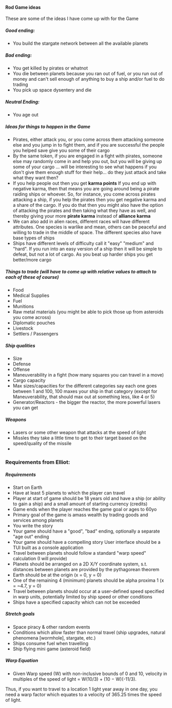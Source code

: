 #### Rod Game ideas

These are some of the ideas I have come up with for the Game

##### Good ending:
- You build the stargate network between all the available planets

##### Bad ending:
- You get killed by pirates or whatnot
- You die between planets because you ran out of fuel, or you run out of money and can't sell enough of anything to buy a ship and/or fuel to do trading
- You pick up space dysentery and die 

##### Neutral Ending:
- You age out

##### Ideas for things to happen in the Game
- Pirates, either attack you, or you come across them attacking someone else and you jump in to fight them, and if you are successful the people you helped save give you some of their cargo
- By the same token, if you are engaged in a fight with pirates, someone else may randomly come in and help you out, but you will be giving up some of your cargo ... will be interesting to see what happens if you don't give them enough stuff for their help... do they just attack and take what they want then?
- If you help people out then you get **karma points** If you end up with negative karma, then that means you are going around being a pirate raiding ships or whoever.  So, for instance, you come across pirates attacking a ship, if you help the pirates then you get negative karma and a share of the cargo.  If you do that then you might also have the option of attacking the pirates and then taking what they have as well, and thereby giving your more **pirate karma** instead of **alliance karma**
- We can also add in alien races, different races will have different attributes.  One species is warlike and mean, others can be peaceful and willing to trade in the middle of space.  The different species also have base types of ships
- Ships have different levels of difficulty call it "easy" "medium" and "hard".  If you run into an easy version of a ship then it will be simple to defeat, but not a lot of cargo.  As you beat up harder ships you get better/more cargo


##### Things to trade (will have to come up with relative values to attach to each of these of course)
- Food
- Medical Supplies
- Fuel
- Munitions
- Raw metal materials (you might be able to pick those up from asteroids you come across)
- Diplomatic pouches
- Livestock
- Settlers / Passengers


##### Ship qualities
- Size
- Defense
- Offense
- Maneuverability in a fight (how many squares you can travel in a move)
- Cargo capacity
- Max sizes/capacities for the different categories say each one goes between 1 and 100, 100 maxes your ship in that category (except for Maneuverability, that should max out at something less, like 4 or 5)
- Generator/Reactors - the bigger the reactor, the more powerful lasers you can get

##### Weapons
- Lasers or some other weapon that attacks at the speed of light
- Missles they take a little time to get to their target based on the speed/quality of the missile
-







### Requirements from Elliot:

##### Requirements
- Start on Earth
- Have at least 5 planets to which the player can travel
- Player at start of game should be 18 years old and have a ship (or ability to gain a ship) and a small amount of starting currency (credits)
- Game ends when the player reaches the game goal or ages to 60yo
- Primary goal of the game is amass wealth by trading goods and services among planets
- You write the story
- Your game should have a "good", "bad" ending, optionally a separate "age out" ending
- Your game should have a compelling story User interface should be a TUI built as a console application
- Travel between planets should follow a standard "warp speed" calculation (I will provide)
- Planets should be arranged on a 2D X/Y coordinate system, s.t. distances between planets are provided by the pythagorean theorem
- Earth should be at the origin (x = 0, y = 0)
- One of the remaining 4 (minimum) planets should be alpha proxima 1 (x = ~4.7, y = 0)
- Travel between planets should occur at a user-defined speed specified in warp units, potentially limited by ship speed or other conditions
- Ships have a specified capacity which can not be exceeded

##### Stretch goals
- Space piracy & other random events
- Conditions which allow faster than normal travel (ship upgrades, natural phenomena [wormhole], stargate, etc.)
- Ships consume fuel when travelling
- Ship flying mini game (asteroid field)

##### Warp Equation
- Given Warp speed (W) with non-inclusive bounds of 0 and 10, velocity in multiples of the speed of light = W(10/3)  + (10 − W)(-11/3).

Thus, if you want to travel to a location 1 light year away in one day, you need a warp factor which equates to a velocity of 365.25 times the speed of light.
